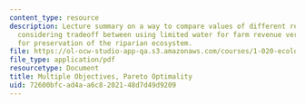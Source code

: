 ```yaml
---
content_type: resource
description: Lecture summary on a way to compare values of different resource uses
  considering tradeoff between using limited water for farm revenue versus using water
  for preservation of the riparian ecosystem.
file: https://ol-ocw-studio-app-qa.s3.amazonaws.com/courses/1-020-ecology-ii-engineering-for-sustainability-spring-2008/72600bfcad4aa6c8202148d7d49d9209_lec20.pdf
file_type: application/pdf
resourcetype: Document
title: Multiple Objectives, Pareto Optimality
uid: 72600bfc-ad4a-a6c8-2021-48d7d49d9209
---
```

